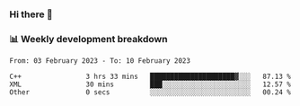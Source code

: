 ### Hi there 👋

### 📊 Weekly development breakdown
<!--START_SECTION:waka-->

```text
From: 03 February 2023 - To: 10 February 2023

C++                3 hrs 33 mins   █████████████████████▓░░░   87.13 %
XML                30 mins         ███░░░░░░░░░░░░░░░░░░░░░░   12.57 %
Other              0 secs          ░░░░░░░░░░░░░░░░░░░░░░░░░   00.24 %
```

<!--END_SECTION:waka-->
